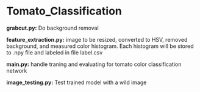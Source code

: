 # Tomato_Classification
**grabcut.py:**
Do background removal

**feature_extraction.py:**
image to be resized, converted to HSV, removed background, and measured color histogram.
Each histogram will be stored to .npy file and labeled in file label.csv

**main.py:**
handle traning and evaluating for tomato color classification network

**image_testing.py:**
Test trained model with a wild image
